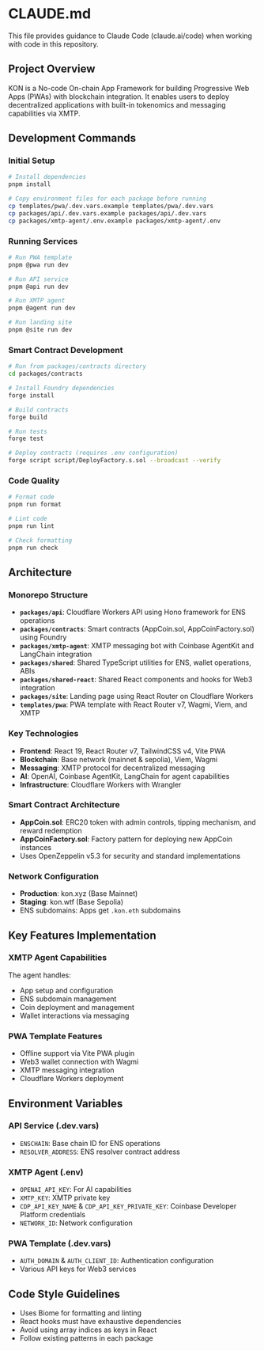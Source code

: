 # CLAUDE.md

This file provides guidance to Claude Code (claude.ai/code) when working with code in this repository.

## Project Overview

KON is a No-code On-chain App Framework for building Progressive Web Apps (PWAs) with blockchain integration. It enables users to deploy decentralized applications with built-in tokenomics and messaging capabilities via XMTP.

## Development Commands

### Initial Setup
```bash
# Install dependencies
pnpm install

# Copy environment files for each package before running
cp templates/pwa/.dev.vars.example templates/pwa/.dev.vars
cp packages/api/.dev.vars.example packages/api/.dev.vars
cp packages/xmtp-agent/.env.example packages/xmtp-agent/.env
```

### Running Services
```bash
# Run PWA template
pnpm @pwa run dev

# Run API service
pnpm @api run dev

# Run XMTP agent
pnpm @agent run dev

# Run landing site
pnpm @site run dev
```

### Smart Contract Development
```bash
# Run from packages/contracts directory
cd packages/contracts

# Install Foundry dependencies
forge install

# Build contracts
forge build

# Run tests
forge test

# Deploy contracts (requires .env configuration)
forge script script/DeployFactory.s.sol --broadcast --verify
```

### Code Quality
```bash
# Format code
pnpm run format

# Lint code
pnpm run lint

# Check formatting
pnpm run check
```

## Architecture

### Monorepo Structure
- **`packages/api`**: Cloudflare Workers API using Hono framework for ENS operations
- **`packages/contracts`**: Smart contracts (AppCoin.sol, AppCoinFactory.sol) using Foundry
- **`packages/xmtp-agent`**: XMTP messaging bot with Coinbase AgentKit and LangChain integration
- **`packages/shared`**: Shared TypeScript utilities for ENS, wallet operations, ABIs
- **`packages/shared-react`**: Shared React components and hooks for Web3 integration
- **`packages/site`**: Landing page using React Router on Cloudflare Workers
- **`templates/pwa`**: PWA template with React Router v7, Wagmi, Viem, and XMTP

### Key Technologies
- **Frontend**: React 19, React Router v7, TailwindCSS v4, Vite PWA
- **Blockchain**: Base network (mainnet & sepolia), Viem, Wagmi
- **Messaging**: XMTP protocol for decentralized messaging
- **AI**: OpenAI, Coinbase AgentKit, LangChain for agent capabilities
- **Infrastructure**: Cloudflare Workers with Wrangler

### Smart Contract Architecture
- **AppCoin.sol**: ERC20 token with admin controls, tipping mechanism, and reward redemption
- **AppCoinFactory.sol**: Factory pattern for deploying new AppCoin instances
- Uses OpenZeppelin v5.3 for security and standard implementations

### Network Configuration
- **Production**: kon.xyz (Base Mainnet)
- **Staging**: kon.wtf (Base Sepolia)
- ENS subdomains: Apps get `.kon.eth` subdomains

## Key Features Implementation

### XMTP Agent Capabilities
The agent handles:
- App setup and configuration
- ENS subdomain management
- Coin deployment and management
- Wallet interactions via messaging

### PWA Template Features
- Offline support via Vite PWA plugin
- Web3 wallet connection with Wagmi
- XMTP messaging integration
- Cloudflare Workers deployment

## Environment Variables

### API Service (.dev.vars)
- `ENSCHAIN`: Base chain ID for ENS operations
- `RESOLVER_ADDRESS`: ENS resolver contract address

### XMTP Agent (.env)
- `OPENAI_API_KEY`: For AI capabilities
- `XMTP_KEY`: XMTP private key
- `CDP_API_KEY_NAME` & `CDP_API_KEY_PRIVATE_KEY`: Coinbase Developer Platform credentials
- `NETWORK_ID`: Network configuration

### PWA Template (.dev.vars)
- `AUTH_DOMAIN` & `AUTH_CLIENT_ID`: Authentication configuration
- Various API keys for Web3 services

## Code Style Guidelines
- Uses Biome for formatting and linting
- React hooks must have exhaustive dependencies
- Avoid using array indices as keys in React
- Follow existing patterns in each package